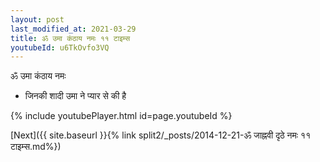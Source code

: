 ```yaml
---
layout: post
last_modified_at: 2021-03-29
title: ॐ उमा कंठाय नमः ११ टाइम्स
youtubeId: u6TkOvfo3VQ
---
```

 
 
 ॐ उमा कंठाय नमः  
 
 -  जिनकी शादी उमा ने प्यार से की है 
 
  
 
  
 
 
 
 
 
 


{% include youtubePlayer.html id=page.youtubeId %}
 
[Next]({{ site.baseurl }}{% link  split2/_posts/2014-12-21-ॐ जाह्नवी दृठे नमः ११ टाइम्स.md%})
 
